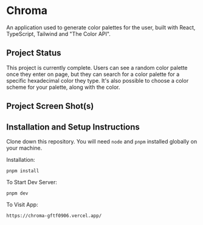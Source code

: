 # Chroma

An application used to generate color palettes for the user, built with React, TypeScript, Tailwind and "The Color API".

## Project Status

This project is currently complete. Users can see a random color palette once they enter on page, but they can search for a color palette for a specific hexadecimal color they type. It's also possible to choose a color scheme for your palette, along with the color.

## Project Screen Shot(s)

## Installation and Setup Instructions

Clone down this repository. You will need `node` and `pnpm` installed globally on your machine.

Installation:

`pnpm install`

To Start Dev Server:

`pnpm dev`

To Visit App:

`https://chroma-gftf0906.vercel.app/`
